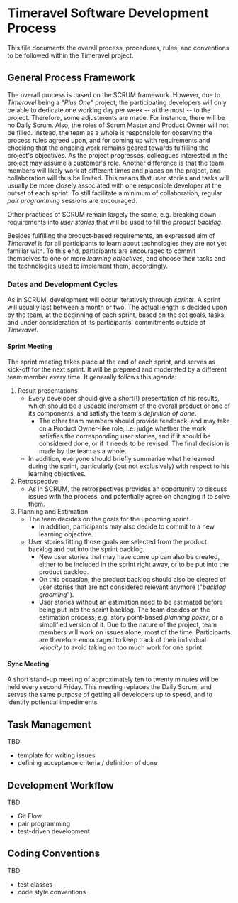 # Timeravel Software Development Process

This file documents the overall process, procedures, rules, and conventions to be followed within the Timeravel project.


## General Process Framework

The overall process is based on the SCRUM framework. However, due to *Timeravel* being a "*Plus One*" project, the participating developers will only be able to dedicate one working day per week -- at the most -- to the project. Therefore, some adjustments are made. For instance, there will be no Daily Scrum. Also, the roles of Scrum Master and Product Owner will not be filled. Instead, the team as a whole is responsible for observing the process rules agreed upon, and for coming up with requirements and checking that the ongoing work remains geared towards fulfilling the project's objectives. As the project progresses, colleagues interested in the project may assume a customer's role. Another difference is that the team members will likely work at different times and places on the project, and collaboration will thus be limited. This means that user stories and tasks will usually be more closely associated with one responsible developer at the outset of each sprint. To still facilitate a minimum of collaboration, regular *pair programming* sessions are encouraged.

Other practices of SCRUM remain largely the same, e.g. breaking down requirements into *user stories* that will be used to fill the *product backlog*.

Besides fulfilling the product-based requirements, an expressed aim of *Timeravel* is for all participants to learn about technologies they are not yet familiar with. To this end, participants are encouraged to commit themselves to one or more *learning objectives*, and choose their tasks and the technologies used to implement them, accordingly.

### Dates and Development Cycles

As in SCRUM, development will occur iteratively through *sprints*. A sprint will usually last between a month or two. The actual length is decided upon by the team, at the beginning of each sprint, based on the set goals, tasks, and under consideration of its participants' commitments outside of *Timeravel*.

#### Sprint Meeting

The sprint meeting takes place at the end of each sprint, and serves as kick-off for the next sprint. It will be prepared and moderated by a different team member every time. It generally follows this agenda:

1. Result presentations
    * Every developer should give a short(!) presentation of his results, which should be a useable increment of the overall product or one of its components, and satisfy the team's *definition of done*.
	    * The other team members should provide feedback, and may take on a Product Owner-like role, i.e. judge whether the work satisfies the corresponding user stories, and if it should be considered done, or if it needs to be revised. The final decision is made by the team as a whole.
	* In addition, everyone should briefly summarize what he learned during the sprint, particularly (but not exclusively) with respect to his learning objectives.
2. Retrospective
    * As in SCRUM, the retrospectives provides an opportunity to discuss issues with the process, and potentially agree on changing it to solve them.
3. Planning and Estimation
    * The team decides on the goals for the upcoming sprint.
	    * In addition, participants may also decide to commit to a new learning objective.
	* User stories fitting those goals are selected from the product backlog and put into the sprint backlog.
	    * New user stories that may have come up can also be created, either to be included in the sprint right away, or to be put into the product backlog.
		* On this occasion, the product backlog should also be cleared of user stories that are not considered relevant anymore ("*backlog grooming*").
	    * User stories without an estimation need to be estimated before being put into the sprint backlog. The team decides on the estimation process, e.g. story point-based *planning poker*, or a simplified version of it. Due to the nature of the project, team members will work on issues alone, most of the time. Participants are therefore encouraged to keep track of their individual *velocity* to avoid taking on too much work for one sprint.

#### Sync Meeting

A short stand-up meeting of approximately ten to twenty minutes will be held every second Friday. This meeting replaces the Daily Scrum, and serves the same purpose of getting all developers up to speed, and to identify potiential impediments.


## Task Management

TBD:

* template for writing issues
* defining acceptance criteria / definition of done


## Development Workflow

TBD

* Git Flow
* pair programming
* test-driven development


## Coding Conventions

TBD

* test classes
* code style conventions

